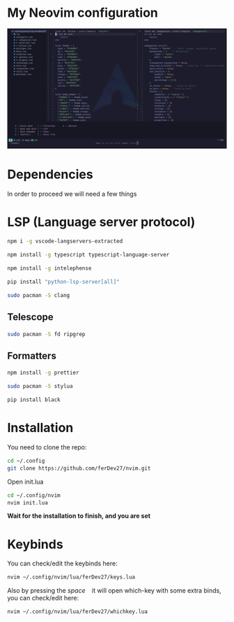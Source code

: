 # My Neovim configuration

![nvim1](./screenshots/nvim_1.png)

# Dependencies

In order to proceed we will need a few things

# LSP (Language server protocol)

```bash
npm i -g vscode-langservers-extracted
```

```bash
npm install -g typescript typescript-language-server
```

```bash
npm install -g intelephense
```

```bash
pip install "python-lsp-server[all]"
```

```bash
sudo pacman -S clang
```

<h2>Telescope</h2>

```bash
sudo pacman -S fd ripgrep
```

<h2>Formatters</h2>

```bash
npm install -g prettier
```

```bash
sudo pacman -S stylua
```

```bash
pip install black
```

# Installation

You need to clone the repo:

```bash
cd ~/.config
git clone https://github.com/ferDev27/nvim.git
```

Open init.lua

```bash
cd ~/.config/nvim
nvim init.lua
```

**Wait for the installation to finish, and you are set**

# Keybinds

You can check/edit the keybinds here:

```bash
nvim ~/.config/nvim/lua/ferDev27/keys.lua
```

Also by pressing the _space_ ` ` it will open which-key with some extra binds, you can check/edit here:

```bash
nvim ~/.config/nvim/lua/ferDev27/whichkey.lua
```
